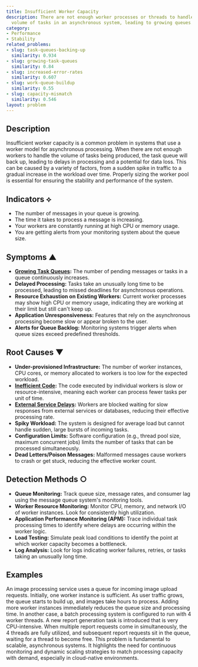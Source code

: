```yaml
---
title: Insufficient Worker Capacity
description: There are not enough worker processes or threads to handle the incoming
  volume of tasks in an asynchronous system, leading to growing queues.
category:
- Performance
- Stability
related_problems:
- slug: task-queues-backing-up
  similarity: 0.934
- slug: growing-task-queues
  similarity: 0.84
- slug: increased-error-rates
  similarity: 0.607
- slug: work-queue-buildup
  similarity: 0.55
- slug: capacity-mismatch
  similarity: 0.546
layout: problem
---
```


## Description
Insufficient worker capacity is a common problem in systems that use a worker model for asynchronous processing. When there are not enough workers to handle the volume of tasks being produced, the task queue will back up, leading to delays in processing and a potential for data loss. This can be caused by a variety of factors, from a sudden spike in traffic to a gradual increase in the workload over time. Properly sizing the worker pool is essential for ensuring the stability and performance of the system.

## Indicators ⟡
- The number of messages in your queue is growing.
- The time it takes to process a message is increasing.
- Your workers are constantly running at high CPU or memory usage.
- You are getting alerts from your monitoring system about the queue size.

## Symptoms ▲

- **[Growing Task Queues](growing-task-queues.md):** The number of pending messages or tasks in a queue continuously increases.
- **Delayed Processing:** Tasks take an unusually long time to be processed, leading to missed deadlines for asynchronous operations.
- **Resource Exhaustion on Existing Workers:** Current worker processes may show high CPU or memory usage, indicating they are working at their limit but still can't keep up.
- **Application Unresponsiveness:** Features that rely on the asynchronous processing become slow or appear broken to the user.
- **Alerts for Queue Backlog:** Monitoring systems trigger alerts when queue sizes exceed predefined thresholds.

## Root Causes ▼

- **Under-provisioned Infrastructure:** The number of worker instances, CPU cores, or memory allocated to workers is too low for the expected workload.
- **[Inefficient Code](inefficient-code.md):** The code executed by individual workers is slow or resource-intensive, meaning each worker can process fewer tasks per unit of time.
- **[External Service Delays](external-service-delays.md):** Workers are blocked waiting for slow responses from external services or databases, reducing their effective processing rate.
- **Spiky Workload:** The system is designed for average load but cannot handle sudden, large bursts of incoming tasks.
- **Configuration Limits:** Software configuration (e.g., thread pool size, maximum concurrent jobs) limits the number of tasks that can be processed simultaneously.
- **Dead Letters/Poison Messages:** Malformed messages cause workers to crash or get stuck, reducing the effective worker count.

## Detection Methods ○

- **Queue Monitoring:** Track queue size, message rates, and consumer lag using the message queue system's monitoring tools.
- **Worker Resource Monitoring:** Monitor CPU, memory, and network I/O of worker instances. Look for consistently high utilization.
- **Application Performance Monitoring (APM):** Trace individual task processing times to identify where delays are occurring within the worker logic.
- **Load Testing:** Simulate peak load conditions to identify the point at which worker capacity becomes a bottleneck.
- **Log Analysis:** Look for logs indicating worker failures, retries, or tasks taking an unusually long time.

## Examples
An image processing service uses a queue for incoming image upload requests. Initially, one worker instance is sufficient. As user traffic grows, the queue starts to build up, and images take hours to process. Adding more worker instances immediately reduces the queue size and processing time. In another case, a batch processing system is configured to run with 4 worker threads. A new report generation task is introduced that is very CPU-intensive. When multiple report requests come in simultaneously, the 4 threads are fully utilized, and subsequent report requests sit in the queue, waiting for a thread to become free. This problem is fundamental to scalable, asynchronous systems. It highlights the need for continuous monitoring and dynamic scaling strategies to match processing capacity with demand, especially in cloud-native environments.